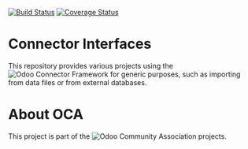 [![Build Status](https://travis-ci.org/OCA/connector-interfaces.svg?branch=7.0)](https://travis-ci.org/OCA/connector-interfaces)
[![Coverage Status](https://coveralls.io/repos/OCA/connector-interfaces/badge.png?branch=7.0)](https://coveralls.io/r/OCA/connector-interfaces?branch=7.0)

# Connector Interfaces

This repository provides various projects using the ![Odoo Connector Framework](https://github.com/OCA/connector) for generic purposes, such as importing from data files or from external databases. 

# About OCA

This project is part of the ![Odoo Community Association](http://odoo-community.org) projects. 
